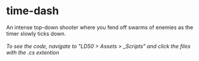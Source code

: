 # time-dash
An intense top-down shooter where you fend off swarms of enemies as the timer slowly ticks down.
\
\
*To see the code, navigate to "LD50 > Assets > _Scripts" and click the files with the .cs extention*
